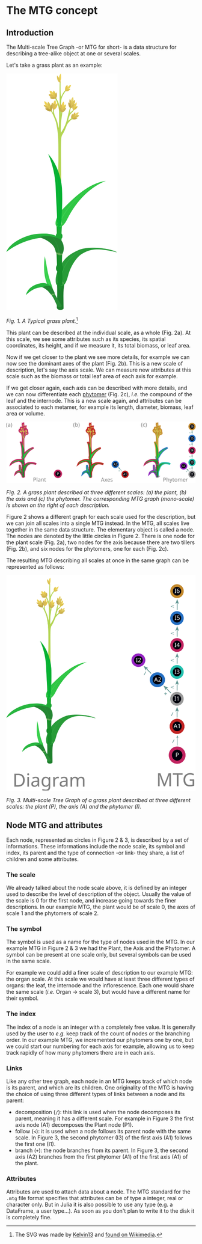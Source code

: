 # The MTG concept

## Introduction

The Multi-scale Tree Graph -or MTG for short- is a data structure for describing a tree-alike object at one or several scales.

Let's take a grass plant as an example:

![A grass plant](../www/Grassy_plant.svg)

*Fig. 1. A Typical grass plant.*[^1]

This plant can be described at the individual scale, as a whole (Fig. 2a). At this scale, we see some attributes such as its species, its spatial coordinates, its height, and if we measure it, its total biomass, or leaf area.

Now if we get closer to the plant we see more details, for example we can now see the dominant axes of the plant (Fig. 2b). This is a new scale of description, let's say the axis scale. We can measure new attributes at this scale such as the biomass or total leaf area of each axis for example.

If we get closer again, each axis can be described with more details, and we can now differentiate each [phytomer](https://en.wikipedia.org/wiki/Phytomer) (Fig. 2c), *i.e.* the compound of the leaf and the internode. This is a new scale again, and attributes can be associated to each metamer, for example its length, diameter, biomass, leaf area or volume.

![A grass plant described at different scales](../www/Grassy_plant_scales.svg)

*Fig. 2. A grass plant described at three different scales: (a) the plant, (b) the axis and (c) the phytomer. The corresponding MTG graph (mono-scale) is shown on the right of each description.*

Figure 2 shows a different graph for each scale used for the description, but we can join all scales into a single MTG instead. In the MTG, all scales live together in the same data structure. The elementary object is called a node. The nodes are denoted by the little circles in Figure 2. There is one node for the plant scale (Fig. 2a), two nodes for the axis because there are two tillers (Fig. 2b), and six nodes for the phytomers, one for each (Fig. 2c).

The resulting MTG describing all scales at once in the same graph can be represented as follows:

![MTG of a grass plant described at different scales](../www/Grassy_plant_MTG_vertical.svg)

*Fig. 3. Multi-scale Tree Graph of a grass plant described at three different scales: the plant (P), the axis (A) and the phytomer (I).*

## Node MTG and attributes

Each node, represented as circles in Figure 2 & 3, is described by a set of informations. These informations include the node scale, its symbol and index, its parent and the type of connection -or link- they share, a list of children and some attributes.

### The scale

We already talked about the node scale above, it is defined by an integer used to describe the level of description of the object. Usually the value of the scale is 0 for the first node, and increase going towards the finer descriptions. In our example MTG, the plant would be of scale 0, the axes of scale 1 and the phytomers of scale 2.

### The symbol

The symbol is used as a name for the type of nodes used in the MTG. In our example MTG in Figure 2 & 3 we had the Plant, the Axis and the Phytomer. A symbol can be present at one scale only, but several symbols can be used in the same scale.

For example we could add a finer scale of description to our example MTG: the organ scale. At this scale we would have at least three different types of organs: the leaf, the internode and the inflorescence. Each one would share the same scale (*i.e.* Organ -> scale 3), but would have a different name for their symbol.

### The index

The index of a node is an integer with a completely free value. It is generally used by the user to *e.g.* keep track of the count of nodes or the branching order. In our example MTG, we incremented our phytomers one by one, but we could start our numbering for each axis for example, allowing us to keep track rapidly of how many phytomers there are in each axis.

### Links

Like any other tree graph, each node in an MTG keeps track of which node is its parent, and which are its children. One originality of the MTG is having the choice of using three different types of links between a node and its parent:

- decomposition (`/`): this link is used when the node decomposes its parent, meaning it has a different scale. For example in Figure 3 the first axis node (A1) decomposes the Plant node (P1).
- follow (`<`): it is used when a node follows its parent node with the same scale. In Figure 3, the second phytomer (I3) of the first axis (A1) follows the first one (I1).
- branch (`+`): the node branches from its parent. In Figure 3, the second axis (A2) branches from the first phytomer (A1) of the first axis (A1) of the plant.

### Attributes

Attributes are used to attach data about a node. The MTG standard for the `.mtg` file format specifies that attributes can be of type a integer, real or character only. But in Julia it is also possible to use any type (e.g. a DataFrame, a user type...). As soon as you don't plan to write it to the disk it is completely fine.

[^1]: The SVG was made by [Kelvin13](https://commons.wikimedia.org/wiki/User:Kelvin13) and [found on Wikimedia](https://upload.wikimedia.org/wikipedia/commons/4/44/Grassy_grass_plant.svg).
